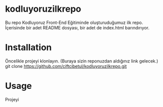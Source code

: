 # kodluyoruzilkrepo
Bu repo Kodluyoruz Front-End Eğitiminde oluşturuduğumuz ilk repo. İçerisinde bir adet README dosyası, bir adet de index.html barındırıyor.
# Installation
Öncelikle projeyi klonlayın. (Buraya sizin reponuzdan aldığınız link gelecek.)
 git clone https://github.com/ciftcibetul/kodluyoruzilkrepo.git
# Usage 
Projeyi 


